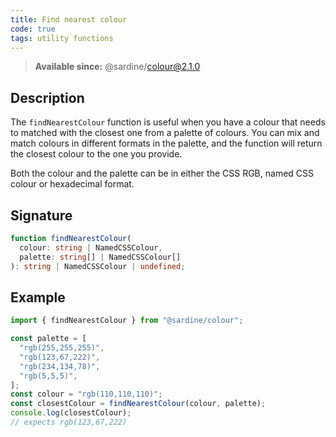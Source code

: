 ```yaml
---
title: Find nearest colour
code: true
tags: utility functions
---
```


> **Available since:** @sardine/colour@2.1.0

## Description

The `findNearestColour` function is useful when you have a colour that needs to matched with the closest one from a palette of colours.
You can mix and match colours in different formats in the palette, and the function will return the closest colour to the one you provide.

Both the colour and the palette can be in either the CSS RGB, named CSS colour or hexadecimal format.

## Signature

```typescript
function findNearestColour(
  colour: string | NamedCSSColour,
  palette: string[] | NamedCSSColour[]
): string | NamedCSSColour | undefined;
```

## Example

```javascript
import { findNearestColour } from "@sardine/colour";

const palette = [
  "rgb(255,255,255)",
  "rgb(123,67,222)",
  "rgb(234,134,78)",
  "rgb(5,5,5)",
];
const colour = "rgb(110,110,110)";
const closestColour = findNearestColour(colour, palette);
console.log(closestColour);
// expects rgb(123,67,222)
```
